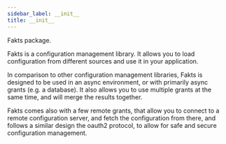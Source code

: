 ```yaml
---
sidebar_label: __init__
title: __init__
---
```


Fakts package.

Fakts is a configuration management library. It allows you to
load configuration from different sources and use it in your
application.

In comparison to other configuration management libraries, Fakts
is designed to be used in an async environment, or with primarily
async grants (e.g. a database). It also allows you to use multiple
grants at the same time, and will merge the results together.

Fakts comes also with a few remote grants, that allow you to connect
to a remote configuration server, and fetch the configuration from
there, and follows a similar design the oauth2 protocol, to allow for
safe and secure configuration management.

